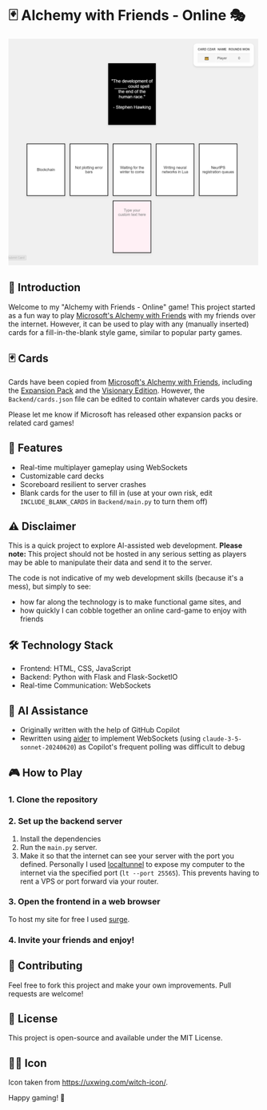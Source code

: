 # 🃏 Alchemy with Friends - Online 🎭

<img src="./game.png" alt="drawing" width="500"/>

## 🌟 Introduction
Welcome to my "Alchemy with Friends - Online" game! This project started as a fun way to play [Microsoft's Alchemy with Friends](https://www.microsoft.com/en-us/research/uploads/prod/2020/11/Alchemy-with-Friends-Print-at-Home-2020.pdf) with my friends over the internet. However, it can be used to play with any (manually inserted) cards for a fill-in-the-blank style game, similar to popular party games.

## 🃏 Cards
Cards have been copied from [Microsoft's Alchemy with Friends](https://www.microsoft.com/en-us/research/uploads/prod/2020/11/Alchemy-with-Friends-Print-at-Home-2020.pdf), including the [Expansion Pack](https://www.microsoft.com/en-us/research/uploads/prod/2020/06/Alchemy-with-Friends-ML-Expansion-Pack.pdf) and the [Visionary Edition](https://www.microsoft.com/en-us/research/uploads/prod/2020/06/Alchemy-with-Friends-CV-Expansion-Pack.pdf). However, the `Backend/cards.json` file can be edited to contain whatever cards you desire.

Please let me know if Microsoft has released other expansion packs or related card games!

## 🚀 Features
- Real-time multiplayer gameplay using WebSockets
- Customizable card decks
- Scoreboard resilient to server crashes
- Blank cards for the user to fill in (use at your own risk, edit `INCLUDE_BLANK_CARDS` in `Backend/main.py` to turn them off)

## ⚠️ Disclaimer
This is a quick project to explore AI-assisted web development. **Please note:** This project should not be hosted in any serious setting as players may be able to manipulate their data and send it to the server. 

The code is not indicative of my web development skills (because it's a mess), but simply to see:
* how far along the technology is to make functional game sites, and
* how quickly I can cobble together an online card-game to enjoy with friends

## 🛠️ Technology Stack
- Frontend: HTML, CSS, JavaScript
- Backend: Python with Flask and Flask-SocketIO
- Real-time Communication: WebSockets

## 🧠 AI Assistance
- Originally written with the help of GitHub Copilot
- Rewritten using [aider](https://aider.chat) to implement WebSockets (using `claude-3-5-sonnet-20240620`) as Copilot's frequent polling was difficult to debug

## 🎮 How to Play
### 1. Clone the repository
### 2. Set up the backend server
1. Install the dependencies
2. Run the `main.py` server.
3. Make it so that the internet can see your server with the port you defined. Personally I used [localtunnel](https://localtunnel.me/) to expose my computer to the internet via the specified port (`lt --port 25565`). This prevents having to rent a VPS or port forward via your router.
### 3. Open the frontend in a web browser
To host my site for free I used [surge](https://surge.sh).
### 4. Invite your friends and enjoy!

## 🤝 Contributing
Feel free to fork this project and make your own improvements. Pull requests are welcome!

## 📜 License
This project is open-source and available under the MIT License.

## 🧙‍♂️ Icon
Icon taken from https://uxwing.com/witch-icon/.


Happy gaming! 🎉
